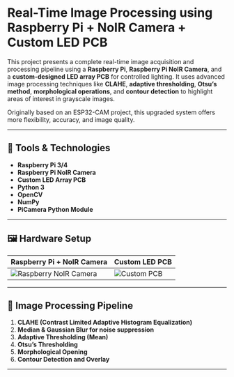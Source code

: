 # Real-Time Image Processing using Raspberry Pi + NoIR Camera + Custom LED PCB

This project presents a complete real-time image acquisition and processing pipeline using a **Raspberry Pi**, **Raspberry Pi NoIR Camera**, and a **custom-designed LED array PCB** for controlled lighting. It uses advanced image processing techniques like **CLAHE**, **adaptive thresholding**, **Otsu’s method**, **morphological operations**, and **contour detection** to highlight areas of interest in grayscale images.

Originally based on an ESP32-CAM project, this upgraded system offers more flexibility, accuracy, and image quality.

---

## 🧰 Tools & Technologies

- **Raspberry Pi 3/4**
- **Raspberry Pi NoIR Camera**
- **Custom LED Array PCB**
- **Python 3**
- **OpenCV**
- **NumPy**
- **PiCamera Python Module**

---

## 🖼️ Hardware Setup

| Raspberry Pi + NoIR Camera | Custom LED PCB |
|----------------------------|----------------|
| ![Raspberry NoIR Camera](https://raw.githubusercontent.com/your-username/your-repo/main/images/raspberry_pi_noir.jpg) | ![Custom PCB](https://raw.githubusercontent.com/your-username/your-repo/main/images/custom_led_pcb.jpg) |



---

## 🔬 Image Processing Pipeline

1. **CLAHE (Contrast Limited Adaptive Histogram Equalization)**  
2. **Median & Gaussian Blur for noise suppression**
3. **Adaptive Thresholding (Mean)**
4. **Otsu’s Thresholding**
5. **Morphological Opening**
6. **Contour Detection and Overlay**

---


